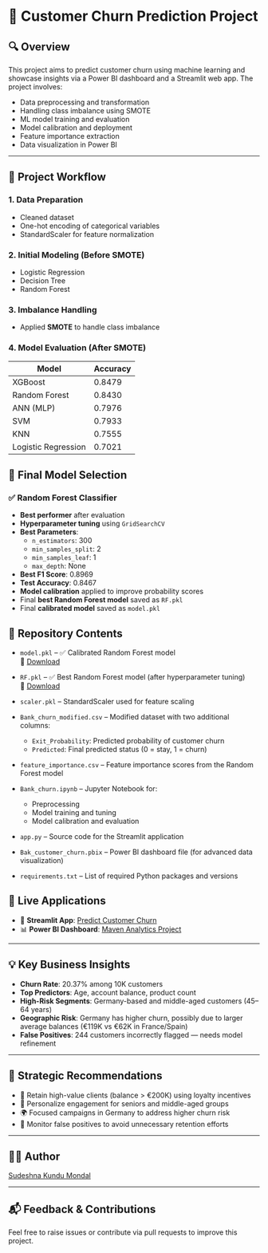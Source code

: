 # 🧮 Customer Churn Prediction Project

## 🔍 Overview
This project aims to predict customer churn using machine learning and showcase insights via a Power BI dashboard and a Streamlit web app. The project involves:
- Data preprocessing and transformation
- Handling class imbalance using SMOTE
- ML model training and evaluation
- Model calibration and deployment
- Feature importance extraction
- Data visualization in Power BI

---

## 📂 Project Workflow

### 1. Data Preparation
- Cleaned dataset
- One-hot encoding of categorical variables
- StandardScaler for feature normalization

### 2. Initial Modeling (Before SMOTE)
- Logistic Regression
- Decision Tree
- Random Forest

### 3. Imbalance Handling
- Applied **SMOTE** to handle class imbalance

### 4. Model Evaluation (After SMOTE)
| Model               | Accuracy |
|--------------------|----------|
| XGBoost            | 0.8479   |
| Random Forest      | 0.8430   |
| ANN (MLP)          | 0.7976   |
| SVM                | 0.7933   |
| KNN                | 0.7555   |
| Logistic Regression| 0.7021   |

## 🌲 Final Model Selection

### ✅ Random Forest Classifier
- **Best performer** after evaluation
- **Hyperparameter tuning** using `GridSearchCV`
- **Best Parameters**: 
  - `n_estimators`: 300
  - `min_samples_split`: 2
  - `min_samples_leaf`: 1
  - `max_depth`: None
- **Best F1 Score**: 0.8969
- **Test Accuracy**: 0.8467
- **Model calibration** applied to improve probability scores
- Final **best Random Forest model** saved as `RF.pkl`
- Final **calibrated model** saved as `model.pkl`

## 📁 Repository Contents

- `model.pkl` – ✅ Calibrated Random Forest model  
  📎 [Download](https://drive.google.com/file/d/16e5H5z11LyVmURm4io_PD7tGAXmww1qO/view?usp=drive_link)

- `RF.pkl` – ✅ Best Random Forest model (after hyperparameter tuning)  
  📎 [Download](https://drive.google.com/file/d/10pNZ4BVUEG7XJ2ciGPftZRD5W_hqRPw9/view?usp=drive_link)

- `scaler.pkl` – StandardScaler used for feature scaling

- `Bank_churn_modified.csv` – Modified dataset with two additional columns:
  - `Exit_Probability`: Predicted probability of customer churn
  - `Predicted`: Final predicted status (0 = stay, 1 = churn)

- `feature_importance.csv` – Feature importance scores from the Random Forest model

- `Bank_churn.ipynb` – Jupyter Notebook for:
  - Preprocessing
  - Model training and tuning
  - Model calibration and evaluation

- `app.py` – Source code for the Streamlit application

- `Bak_customer_churn.pbix` – Power BI dashboard file (for advanced data visualization)

- `requirements.txt` – List of required Python packages and versions


## 🚀 Live Applications

- 🔗 **Streamlit App**: [Predict Customer Churn](https://customer-churn-prediction-rkoy.onrender.com/)
- 📊 **Power BI Dashboard**: [Maven Analytics Project](https://mavenanalytics.io/project/31894)

---

## 💡 Key Business Insights

- **Churn Rate**: 20.37% among 10K customers
- **Top Predictors**: Age, account balance, product count
- **High-Risk Segments**: Germany-based and middle-aged customers (45–64 years)
- **Geographic Risk**: Germany has higher churn, possibly due to larger average balances (€119K vs €62K in France/Spain)
- **False Positives**: 244 customers incorrectly flagged — needs model refinement

---

## 🎯 Strategic Recommendations

- 🏦 Retain high-value clients (balance > €200K) using loyalty incentives
- 👥 Personalize engagement for seniors and middle-aged groups
- 🌍 Focused campaigns in Germany to address higher churn risk
- 🧪 Monitor false positives to avoid unnecessary retention efforts

---

## 👩‍💻 Author
[Sudeshna Kundu Mondal](https://github.com/sudeshna1991621)

---

## 📬 Feedback & Contributions
Feel free to raise issues or contribute via pull requests to improve this project.

